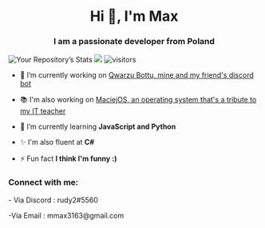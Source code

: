 <h1 align="center">Hi 👋, I'm Max</h1>
<h3 align="center">I am a passionate developer from Poland</h3>

![Your Repository’s Stats](https://github-readme-stats.vercel.app/api?username=nightshadetvn&show_icons=true)
![](https://dcbadge.vercel.app/api/shield/801762101923676171)
![visitors](https://visitor-badge.glitch.me/badge?page_id=nightshadetvn.nightshadetvn&left_color=green&right_color=red)


- 🔭 I’m currently working on [Qwarzu Bottu, mine and my friend's discord bot](https://github.com/DeltaWither/Qwarzu-botto)

- 📚 I'm also working on [MaciejOS, an operating system that's a tribute to my IT teacher](https://github.com/nightshadetvn/MaciejOS-CSharp)

- 🌱 I’m currently learning **JavaScript and Python**

- ✨ I'm also fluent at **C#**

- ⚡ Fun fact **I think I'm funny :)**

<h3 align="left">Connect with me:</h3>
<p align="left">
- Via Discord : rudy2#5560
</p>
<p align="left">
-Via Email : mmax3163@gmail.com
</p>
